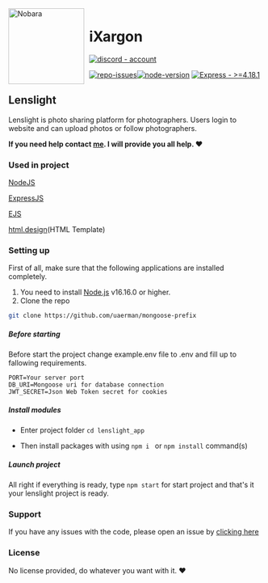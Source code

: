 <img width="150" height="150" align="left" style="float: left; margin: 0 10px 10px 0;" alt="Nobara" src="https://avatars.githubusercontent.com/u/34603648?v=4">

# iXargon

[![discord - account](https://img.shields.io/badge/discord-account-0083c1?logo=discord&logoColor=white)](https://discord.com/users/244847249866096640)

[![repo-issues](https://img.shields.io/github/issues/uaerman/mongoose-prefix.svg?style=for-the-badge)](https://github.com/uaerman/mongoose-prefix/issues)[![node-version](https://img.shields.io/badge/NODEJS->=16.16.0-44cc11?style=for-the-badge&logo=node.js&logoColor=white)](https://nodejs.org/) [![Express - >=4.18.1](https://img.shields.io/badge/Express->=4.18.1-Green?style=for-the-badge&logo=Express&logoColor=https%3A%2F%2Fexpressjs.com%2F)](https://)

## Lenslight

Lenslight is photo sharing platform for photographers. Users login to website and can upload photos or follow photographers. 



**If you need help contact [me](https://uaerman.tech). I will provide you all help. ❤️**

### Used in project



[NodeJS](https://nodejs.org/)

[ExpressJS](https://expressjs.com/)

[EJS](https://ejs.co/)

[html.design](https://html.design/download/lenslight-photography-website-template/)(HTML Template)

### Setting up



First of all, make sure that the following applications are installed completely.

1. You need to install [Node.js](https://nodejs.org/en/) v16.16.0 or higher.
2. Clone the repo

```sh
git clone https://github.com/uaerman/mongoose-prefix
```

##### Before starting

Before start the project change example.env file to .env and fill up to fallowing requirements.

```
PORT=Your server port
DB_URI=Mongoose uri for database connection
JWT_SECRET=Json Web Token secret for cookies
```

##### Install modules

- Enter project folder `cd lenslight_app `  

- Then install packages with using `npm i ` or `npm install` command(s)  

##### Launch project

All right if everything is ready, type `npm start` for start project and that's it your lenslight project is ready.

### Support

If you have any issues with the code, please open an issue by [clicking here](https://github.com/uaerman/mongoose-prefix/issues)

### License

No license provided, do whatever you want with it. ❤
